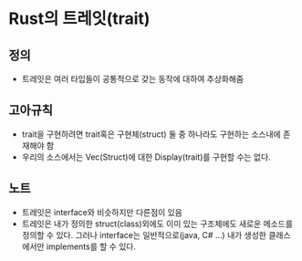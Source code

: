 # Rust의 트레잇(trait)
## 정의
* 트레잇은 여러 타입들이 공통적으로 갖는 동작에 대하여 추상화해줌
## 고아규칙
* trait을 구현하려면 trait혹은 구현체(struct) 둘 중 하나라도 구현하는 소스내에 존재해야 함
* 우리의 소스에서는 Vec(Struct)에 대한 Display(trait)를 구현할 수는 없다.
## 노트
* 트레잇은 interface와 비슷하지만 다른점이 있음
* 트레잇은 내가 정의한 struct(class)외에도 이미 있는 구조체에도 새로운 메소드를 정의할 수 있다. 그러나 interface는 일반적으로(java, C# ...) 내가 생성한 클래스에서만 implements를 할 수 있다.
